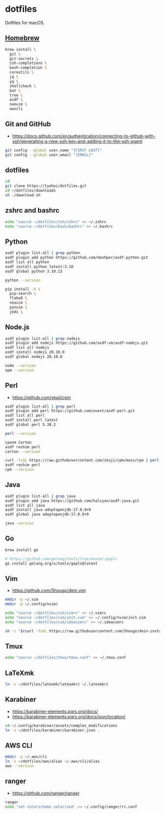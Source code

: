 # dotfiles

Dotfiles for macOS.

## [Homebrew](https://brew.sh/)

```sh
brew install \
  git \
  git-secrets \
  zsh-completions \
  bash-completion \
  coreutils \
  jq \
  yq \
  shellcheck \
  bat \
  tree \
  asdf \
  neovim \
  awscli
```

## Git and GitHub

- https://docs.github.com/en/authentication/connecting-to-github-with-ssh/generating-a-new-ssh-key-and-adding-it-to-the-ssh-agent

```sh
git config --global user.name "[FIRST LAST]"
git config --global user.email "[EMAIL]"
```

## dotfiles

```sh
cd
git clone https://tyohei/dotfiles.git
cd ~/dotfiles/downloads
sh ./download.sh
```

## zshrc and bashrc

```sh
echo "source ~/dotfiles/zsh/zshrc" >> ~/.zshrc
echo "source ~/dotfiles/bash/bashrc" >> ~/.bashrc
```

## Python

```sh
asdf plugin list-all | grep python
asdf plugin add python https://github.com/danhper/asdf-python.git
asdf list all python
asdf install python latest:3.10
asdf global python 3.10.13

python --version

pip install -U \
  pip-search \
  flake8 \
  neovim \
  pynvim \
  jedi \
```

## Node.js

```sh
asdf plugin list-all | grep nodejs
asdf plugin add nodejs https://github.com/asdf-vm/asdf-nodejs.git
asdf list all nodejs
asdf install nodejs 20.10.0
asdf global nodejs 20.10.0

node --version
npm --version
```

## Perl

* https://github.com/skaji/cpm

```sh
asdf plugin list-all | grep perl
asdf plugin add perl https://github.com/ouest/asdf-perl.git
asdf list all perl
asdf install perl latest
asdf global perl 5.38.2

perl --version

cpanm Carton
asdf reshim perl
carton --version

curl -fsSL https://raw.githubusercontent.com/skaji/cpm/main/cpm | perl - install -g App::cpm
asdf reshim perl
cpm --version
```

## Java

```sh
asdf plugin list-all | grep java
asdf plugin add java https://github.com/halcyon/asdf-java.git
asdf list all java
asdf install java adoptopenjdk-17.0.9+9
asdf global java adoptopenjdk-17.0.9+9

java -version
```

## Go

```sh
brew install go

# https://github.com/golang/tools/tree/master/gopls
go install golang.org/x/tools/gopls@latest
```

## Vim

* https://github.com/Shougo/dein.vim

```sh
mkdir -p ~/.vim
mkdir -p ~/.config/nvim/

echo "source ~/dotfiles/vim/vimrc" >> ~/.vimrc
echo "source ~/dotfiles/vim/init.vim" >> ~/.config/nvim/init.vim
echo "source ~/dotfiles/vim/ideavimrc" >> ~/.ideavimrc

sh -c "$(curl -fsSL https://raw.githubusercontent.com/Shougo/dein-installer.vim/master/installer.sh)"
```

## Tmux

```sh
echo "source ~/dotfiles/tmux/tmux.conf" >> ~/.tmux.conf
```

## LaTeXmk

```sh
ln -s ~/dotfiles/latexmk/latexmkrc ~/.latexmkrc
```

## Karabiner

- https://karabiner-elements.pqrs.org/docs/
- https://karabiner-elements.pqrs.org/docs/json/location/

```sh
cd ~/.config/karabiner/assets/complex_modifications
ln -s ~/dotfiles/karabiner/karabiner.json .
```


## AWS CLI

```sh
mkdir -p ~/.aws/cli
ln -s ~/dotfiles/aws/alias ~/.aws/cli/alias
aws --version
```

## ranger

* https://github.com/ranger/ranger

```sh
ranger
echo 'set colorscheme solarized' >> ~/.config/ranger/rc.conf
```
